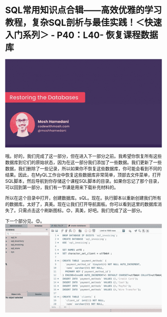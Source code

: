 # SQL常用知识点合辑——高效优雅的学习教程，复杂SQL剖析与最佳实践！＜快速入门系列＞ - P40：L40- 恢复课程数据库 

![](img/f43ed3a9f22fee4e49883578cdc7d137_0.png)

哦。好的，我们完成了这一部分，但在进入下一部分之前。我希望你恢复所有这些数据库到它们的原始状态，因为在这一部分我们添加了一些数据。我们更新了一些数据，我们删除了一些记录，所以如果你不恢复这些数据库，你可能会看到不同的结果。因此，在MyQL工作台中恢复这些数据库非常简单，顶部去文件菜单，打开SQL脚本，然后导航到你存储这个课程SQL脚本的目录。如果你忘记了那个目录，可以回到第一部分，我们有一节课是用来下载补充材料的。

所以在这个目录中打开，创建数据库。sQL。现在。执行脚本以重新创建我们所有的数据库。太好了，真美。现在让我们打开导航面板。你可以看到这里的数据库消失了。只需点击这个刷新图标。😊，真美，好吧。我们完成了这一部分。

下一个部分见。😊。![](img/f43ed3a9f22fee4e49883578cdc7d137_2.png)
